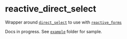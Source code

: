 # reactive_direct_select

Wrapper around [`direct_select`](https://pub.dev/packages/direct_select) to use with [`reactive_forms`](https://pub.dev/packages/reactive_forms)

Docs in progress. See [`example`](https://github.com/artflutter/reactive_forms_widgets/tree/master/packages/reactive_direct_select/example) folder for sample.